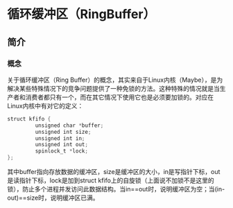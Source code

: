 # 循环缓冲区（RingBuffer）

## 简介

### 概念

关于循环缓冲区（Ring Buffer）的概念，其实来自于Linux内核（Maybe），是为解决某些特殊情况下的竞争问题提供了一种免锁的方法。这种特殊的情况就是当生产者和消费者都只有一个，而在其它情况下使用它也是必须要加锁的。对应在Linux内核中有对它的定义：

```c
struct kfifo {  
         unsigned char *buffer;  
         unsigned int size;  
         unsigned int in;  
         unsigned int out;  
         spinlock_t *lock;  
};
```

其中buffer指向存放数据的缓冲区，size是缓冲区的大小，in是写指针下标，out是读指针下标，lock是加到struct kfifo上的自旋锁（上面说不加锁不是这里的锁），防止多个进程并发访问此数据结构。当in==out时，说明缓冲区为空；当(in-out)==size时，说明缓冲区已满。


